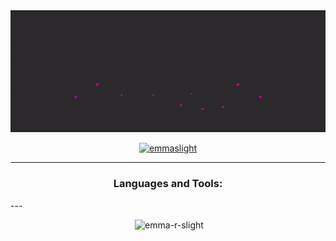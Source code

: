 <img src="./hero.gif" alt="an animation of a logo appearing from both sides of the screen and a line animation of the word Emma S "/>

<p align="center"> <a href="https://twitter.com/SlightEmma" target="blank"><img src="https://img.shields.io/twitter/follow/SlightEmma?logo=twitter&style=for-the-badge" alt="emmaslight" /></a> </p>

---

<h3 align="center">Languages and Tools:</h3>
---

<p align="center" >&nbsp;<img src="https://github-readme-stats.vercel.app/api?username=emma-r-slight&show_icons=true&locale=en&hide=stars&count_private=true&bg_color=333&title_color=E307C1&text_color=FF5280&icon_color=DAD836" alt="emma-r-slight" /></p>
